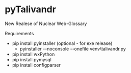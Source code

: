 # pyTalivandr

New Realese of Nuclear Web-Glossary

Requirements
- pip install pyinstaller (optional - for exe release)
    - pyinstaller --noconsole --onefile venv\talivandr.py
- pip install wxPython
- pip install pymysql
- pip install configparser

